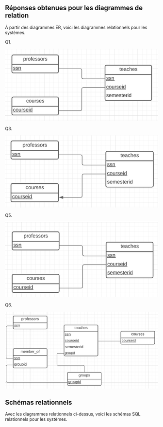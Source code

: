 ## Réponses obtenues pour les diagrammes de relation

À partir des diagrammes ER, voici les diagrammes relationnels pour les systèmes.

Q1.

![q1](images/q1.png)

Q3.

![q2](images/q3.png)

Q5.

![q5](images/q5.png)

Q6.

![q6](images/q6.png)

## Schémas relationnels

Avec les diagrammes relationnels ci-dessus, voici les schémas SQL relationnels pour les systèmes.
